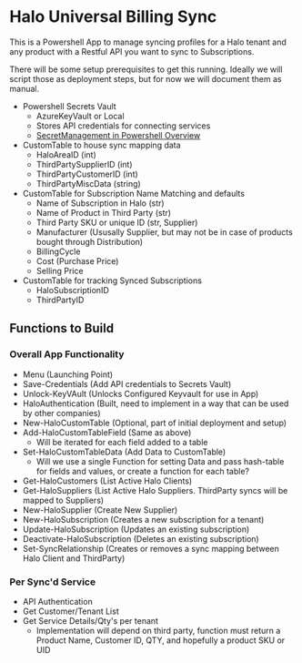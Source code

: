 # Halo Universal Billing Sync  

This is a Powershell App to manage syncing profiles for a Halo tenant and any product with a Restful API you want to sync to Subscriptions.  

There will be some setup prerequisites to get this running.  Ideally we will script those as deployment steps, but for now we will document them as manual.  
  
- Powershell Secrets Vault
  - AzureKeyVault or Local
  - Stores API credentials for connecting services  
  - [SecretManagement in Powershell Overview](https://learn.microsoft.com/en-us/powershell/utility-modules/secretmanagement/overview?view=ps-modules)
- CustomTable to house sync mapping data
  - HaloAreaID (int)
  - ThirdPartySupplierID (int)
  - ThirdPartyCustomerID (int)
  - ThirdPartyMiscData (string)
- CustomTable for Subscription Name Matching and defaults
  - Name of Subscription in Halo (str)
  - Name of Product in Third Party (str)
  - Third Party SKU or unique ID (str, Supplier)
  - Manufacturer (Ususally Supplier, but may not be in case of products bought through Distribution)
  - BillingCycle
  - Cost (Purchase Price)
  - Selling Price
- CustomTable for tracking Synced Subscriptions
  - HaloSubscriptionID
  - ThirdPartyID

## Functions to Build

### Overall App Functionality

- Menu (Launching Point)
- Save-Credentials (Add API credentials to Secrets Vault)
- Unlock-KeyVAult (Unlocks Configured Keyvault for use in App)
- HaloAuthentication (Built, need to implement in a way that can be used by other companies)  
- New-HaloCustomTable (Optional, part of initial deployment and setup)
- Add-HaloCustomTableField (Same as above)
  - Will be iterated for each field added to a table  
- Set-HaloCustomTableData (Add Data to CustomTable)  
  - Will we use a single Function for setting Data and pass hash-table for fields and values, or create a function for each table?  
- Get-HaloCustomers (List Active Halo Clients)
- Get-HaloSuppliers (List Active Halo Suppliers.  ThirdParty syncs will be mapped to Suppliers)
- New-HaloSupplier (Create New Supplier)
- New-HaloSubscription (Creates a new subscription for a tenant)
- Update-HaloSubscription (Updates an existing subscription)
- Deactivate-HaloSubscription (Deletes an existing subscription)  
- Set-SyncRelationship (Creates or removes a sync mapping between Halo Client and ThirdParty)

### Per Sync'd Service

- API Authentication
- Get Customer/Tenant List
- Get Service Details/Qty's per tenant
  - Implementation will depend on third party, function must return a Product Name, Customer ID, QTY, and hopefully a product SKU or UID
